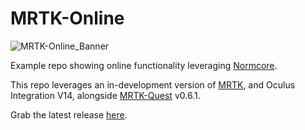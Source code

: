 # MRTK-Online
![MRTK-Online_Banner](https://user-images.githubusercontent.com/7420990/78462749-fd058b80-76a2-11ea-85d0-162516facc42.png)

Example repo showing online functionality leveraging [Normcore](https://normcore.io/).

This repo leverages an in-development version of [MRTK](https://github.com/microsoft/MixedRealityToolkit-Unity), and Oculus Integration V14, alongside [MRTK-Quest](https://github.com/provencher/MRTK-Quest) v0.6.1.

Grab the latest release [here](https://github.com/provencher/MRTK-Online/releases).
